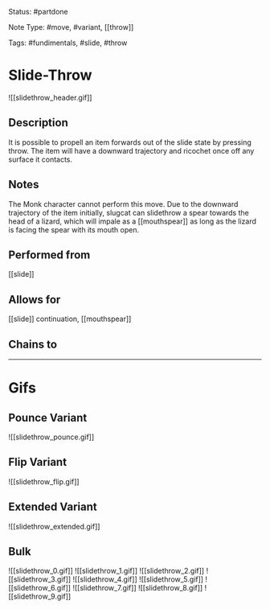 Status: #partdone

Note Type: #move, #variant, [[throw]]

Tags: #fundimentals, #slide, #throw 

# Slide-Throw
![[slidethrow_header.gif]]
## Description
It is possible to propell an item forwards out of the slide state by pressing throw. The item will have a downward trajectory and ricochet once off any surface it contacts.

## Notes
The Monk character cannot perform this move.
Due to the downward trajectory of the item initially, slugcat can slidethrow a spear towards the head of a lizard, which will impale as a [[mouthspear]] as long as the lizard is facing the spear with its mouth open.

## Performed from
[[slide]]

## Allows for
[[slide]] continuation, [[mouthspear]]

## Chains to


___
# Gifs
## Pounce Variant
![[slidethrow_pounce.gif]]
## Flip Variant
![[slidethrow_flip.gif]]
## Extended Variant
![[slidethrow_extended.gif]]
## Bulk
![[slidethrow_0.gif]]
![[slidethrow_1.gif]]
![[slidethrow_2.gif]]
![[slidethrow_3.gif]]
![[slidethrow_4.gif]]
![[slidethrow_5.gif]]
![[slidethrow_6.gif]]
![[slidethrow_7.gif]]
![[slidethrow_8.gif]]
![[slidethrow_9.gif]]